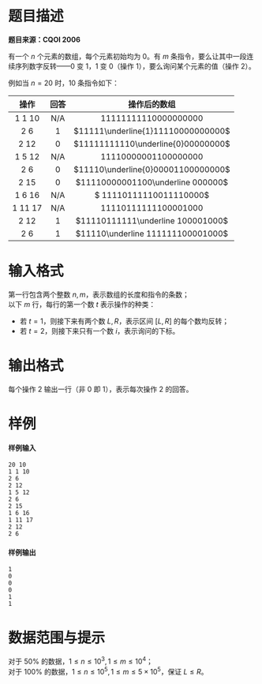 
# 题目描述

**题目来源：CQOI 2006**

有一个 $n$ 个元素的数组，每个元素初始均为 $0$。有 $m$ 条指令，要么让其中一段连续序列数字反转——$0$ 变 $1$，$1$ 变 $0$（操作 $1$），要么询问某个元素的值（操作 $2$）。

例如当 $n=20$ 时，$10$ 条指令如下：


|    操作     | 回答 |            操作后的数组            |
| :---------: | :--: | :--------------------------------: |
| $1\  1\ 10$ | N/A  |       $11111111110000000000$       |
|   $2\ 6$    | $1$  | $11111\underline{1}11110000000000$ |
|   $2\ 12$   | $0$  | $11111111110\underline{0}00000000$ |
| $1\ 5\ 12$  | N/A  |       $11110000001100000000$       |
|   $2\ 6$    | $0$  | $11110\underline{0}00001100000000$ |
|   $2\ 15$   | $0$  | $11110000001100\underline 000000$  |
| $1\ 6\ 16$  | N/A  |      $ 11110111110011110000$       |
| $1\ 11\ 17$ | N/A  |       $11110111111100001000$       |
|   $2\ 12$   | $1$  | $11110111111\underline 100001000$  |
|   $2\ 6$    | $1$  | $11110\underline 111111100001000$  |



# 输入格式

第一行包含两个整数 $n,m$，表示数组的长度和指令的条数；  
以下 $m$ 行，每行的第一个数 $t$ 表示操作的种类：  
+ 若 $t=1$，则接下来有两个数 $L, R$，表示区间 $[L, R]$ 的每个数均反转；
+ 若 $t=2$，则接下来只有一个数 $i$，表示询问的下标。

# 输出格式

每个操作 $2$ 输出一行（非 $0$ 即 $1$），表示每次操作 $2$ 的回答。

# 样例

#### 样例输入
```plain
20 10
1 1 10
2 6
2 12
1 5 12
2 6
2 15
1 6 16
1 11 17
2 12
2 6
```

#### 样例输出
```plain
1
0
0
0
1
1
```

# 数据范围与提示

对于 $50\%$ 的数据，$1\le n\le 10^3,1\le m\le 10^4$；  
对于 $100\%$ 的数据，$1\le n\le 10^5,1\le m\le 5\times 10^5$，保证 $L\le R$。

